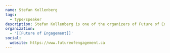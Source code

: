 ```yaml
---
name: Stefan Kollenberg
tags:
  - type/speaker
description: Stefan Kollenberg is one of the organizers of Future of Engagement, leading their community building, fundraising, and recruitment. Prior to helping start Future of Engagement he led sales & marketing for multiple early stage technology startups, most recently as the Co-Founder of Crescendo, a Diversity & Inclusion Learning Software Company.
organization:
  - '[[Future of Engagement]]'
social:
  website: https://www.futureofengagement.ca
---
```

